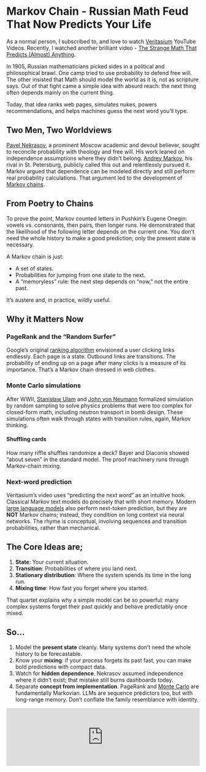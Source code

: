 # Markov Chain - Russian Math Feud That Now Predicts Your Life

As a normal person, I subscribed to, and love to watch [Veritasium](https://www.veritasium.com) YouTube Videos. Recently, I watched another brilliant video - [The Strange Math That Predicts (Almost) Anything](https://www.youtube.com/watch?v=KZeIEiBrT_w).

In 1905, Russian mathematicians picked sides in a political and philosophical brawl. One camp tried to use probability to defend free will. The other insisted that Math should model the world as it is, not as scripture says. Out of that fight came a simple idea with absurd reach: the next thing often depends mainly on the current thing.

Today, that idea ranks web pages, simulates nukes, powers recommendations, and helps machines guess the next word you’ll type. 

## Two Men, Two Worldviews

[Pavel Nekrasov](https://en.wikipedia.org/wiki/Pavel_Nekrasov), a prominent Moscow academic and devout believer, sought to reconcile probability with theology and free will. His work leaned on independence assumptions where they didn’t belong. [Andrey Markov](https://en.wikipedia.org/wiki/Andrey_Markov), his rival in St. Petersburg, publicly called this out and relentlessly pursued it. Markov argued that dependence can be modeled directly and still perform real probability calculations. That argument led to the development of [Markov chains](https://en.wikipedia.org/wiki/Markov_chain).

## From Poetry to Chains

To prove the point, Markov counted letters in Pushkin’s Eugene Onegin: vowels vs. consonants, then pairs, then longer runs. He demonstrated that the likelihood of the following letter depends on the current one. You don’t need the whole history to make a good prediction; only the present state is necessary.

A Markov chain is just:

- A set of states.
- Probabilities for jumping from one state to the next.
- A “memoryless” rule: the next step depends on “now,” not the entire past.

It’s austere and, in practice, wildly useful.

## Why it Matters Now

### PageRank and the “Random Surfer”

Google’s original [ranking algorithm](https://en.wikipedia.org/wiki/PageRank) envisioned a user clicking links endlessly. Each page is a state. Outbound links are transitions. The probability of ending up on a page after many clicks is a measure of its importance. That’s a Markov chain dressed in web clothes.

### Monte Carlo simulations

After WWII, [Stanisław Ulam](https://en.wikipedia.org/wiki/Stanisław_Ulam) and [John von Neumann](https://en.wikipedia.org/wiki/John_von_Neumann) formalized simulation by random sampling to solve physics problems that were too complex for closed-form math, including neutron transport in bomb design. These simulations often walk through states with transition rules, again, Markov thinking.

#### Shuffling cards

How many riffle shuffles randomize a deck? Bayer and Diaconis showed “about seven” in the standard model. The proof machinery runs through Markov-chain mixing.

### Next-word prediction

Veritasium’s video uses “predicting the next word” as an intuitive hook. Classical Markov text models do precisely that with short memory. Modern [large language models](https://en.wikipedia.org/wiki/Large_language_model) also perform next-token prediction, but they are **NOT** Markov chains; instead, they condition on long context via neural networks. The rhyme is conceptual, involving sequences and transition probabilities, rather than mechanical.

## The Core Ideas are;

1. **State**: Your current situation.
2. **Transition**: Probabilities of where you land next.
3. **Stationary distribution**: Where the system spends its time in the long run.
4. **Mixing time**: How fast you forget where you started.

That quartet explains why a simple model can be so powerful: many complex systems forget their past quickly and behave predictably once mixed.

## So…

1. Model the **present state** cleanly. Many systems don’t need the whole history to be forecastable.
2. Know your **mixing**: if your process forgets its past fast, you can make bold predictions with compact data.
3. Watch for **hidden dependence**. Nekrasov assumed independence where it didn’t exist; that mistake still burns dashboards today.
4. Separate **concept from implementation**. PageRank and [Monte Carlo](https://en.wikipedia.org/wiki/Monte_Carlo_method) are fundamentally Markovian. LLMs are sequence predictors too, but with long-range memory. Don’t conflate the family resemblance with identity.

<iframe width="100%" height="auto" src="https://www.youtube.com/embed/KZeIEiBrT_w?si=WUPoQRkrwpHwJpZq" title="Markov Chain" frameborder="0" allow="accelerometer; autoplay; clipboard-write; encrypted-media; gyroscope; picture-in-picture; web-share" referrerpolicy="strict-origin-when-cross-origin" allowfullscreen></iframe>